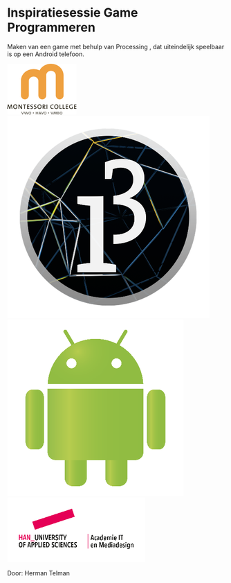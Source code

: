 # Inspiratiesessie Game Programmeren

Maken van een game met behulp van Processing , dat uiteindelijk speelbaar is op een Android telefoon.

![image5](images/image5.png)
![image1](images/image1.png) ![image3](images/image3.png)
![image2](images/image2.png)

Door: Herman Telman



